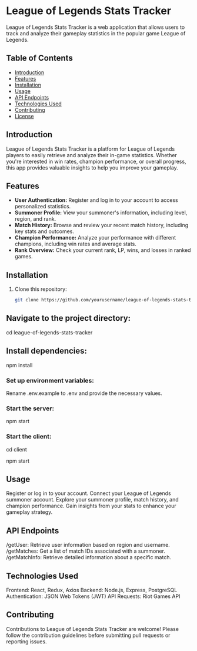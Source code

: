 # League of Legends Stats Tracker

League of Legends Stats Tracker is a web application that allows users to track and analyze their gameplay statistics in the popular game League of Legends.

## Table of Contents

- [Introduction](#introduction)
- [Features](#features)
- [Installation](#installation)
- [Usage](#usage)
- [API Endpoints](#api-endpoints)
- [Technologies Used](#technologies-used)
- [Contributing](#contributing)
- [License](#license)

## Introduction

League of Legends Stats Tracker is a platform for League of Legends players to easily retrieve and analyze their in-game statistics. Whether you're interested in win rates, champion performance, or overall progress, this app provides valuable insights to help you improve your gameplay.

## Features

- **User Authentication:** Register and log in to your account to access personalized statistics.
- **Summoner Profile:** View your summoner's information, including level, region, and rank.
- **Match History:** Browse and review your recent match history, including key stats and outcomes.
- **Champion Performance:** Analyze your performance with different champions, including win rates and average stats.
- **Rank Overview:** Check your current rank, LP, wins, and losses in ranked games.

## Installation

1. Clone this repository:
   ```bash
   git clone https://github.com/yourusername/league-of-legends-stats-tracker.git

## Navigate to the project directory:

cd league-of-legends-stats-tracker
## Install dependencies:

npm install

### Set up environment variables:

Rename .env.example to .env and provide the necessary values.

### Start the server:

npm start

### Start the client:

cd client

npm start

## Usage
Register or log in to your account.
Connect your League of Legends summoner account.
Explore your summoner profile, match history, and champion performance.
Gain insights from your stats to enhance your gameplay strategy.

## API Endpoints
/getUser: Retrieve user information based on region and username.
/getMatches: Get a list of match IDs associated with a summoner.
/getMatchInfo: Retrieve detailed information about a specific match.

## Technologies Used
Frontend: React, Redux, Axios
Backend: Node.js, Express, PostgreSQL
Authentication: JSON Web Tokens (JWT)
API Requests: Riot Games API

## Contributing
Contributions to League of Legends Stats Tracker are welcome! Please follow the contribution guidelines before submitting pull requests or reporting issues.